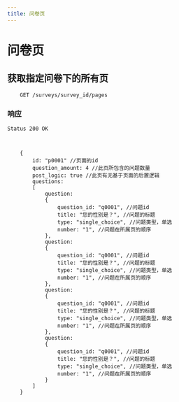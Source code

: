 ```yaml
---
title: 问卷页 
---
```

# 问卷页
<h2 id="p1">获取指定问卷下的所有页</h2>

		GET /surveys/survey_id/pages

### 响应
<pre class="headers">
<code>Status 200 OK
</code></pre>
<pre class="highlight">
<code class="language-javascript">

	{
 		id: "p0001" //页面的id
		question_amount: 4 //此页所包含的问题数量
        post_logic: true //此页有无基于页面的后置逻辑
        questions:
		[
			question:
			{
				question_id: "q0001", //问题id
				title: "您的性别是？", //问题的标题
				type: "single_choice", //问题类型，单选
				number: "1", //问题在所属页的顺序
			},
			question:
			{
				question_id: "q0001", //问题id
				title: "您的性别是？", //问题的标题
				type: "single_choice", //问题类型，单选
				number: "1", //问题在所属页的顺序
			},
			question:
			{
				question_id: "q0001", //问题id
				title: "您的性别是？", //问题的标题
				type: "single_choice", //问题类型，单选
				number: "1", //问题在所属页的顺序
			},
			question:
			{
				question_id: "q0001", //问题id
				title: "您的性别是？", //问题的标题
				type: "single_choice", //问题类型，单选
				number: "1", //问题在所属页的顺序
			}
		]  
	}

</code></pre>

		

		
		